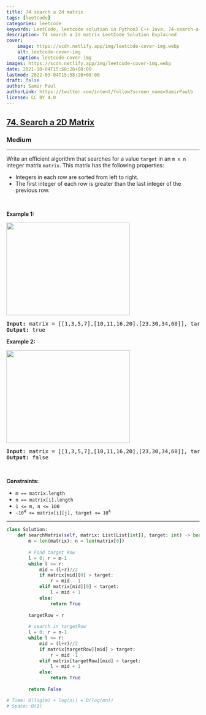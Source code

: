 ```yaml
---
title: 74 search a 2d matrix
tags: [leetcode]
categories: leetcode
keywords: LeetCode, leetcode solution in Python3 C++ Java, 74-search-a-2d-matrix solution
description: 74 search a 2d matrix LeetCode Solution Explained
cover:
    image: https://scdn.netlify.app/img/leetcode-cover-img.webp
    alt: leetcode-cover-img
    caption: leetcode-cover-img
images: https://scdn.netlify.app/img/leetcode-cover-img.webp
date: 2021-10-04T15:58:26+08:00
lastmod: 2022-03-04T15:58:26+08:00
draft: false
author: Samir Paul
authorLink: https://twitter.com/intent/follow?screen_name=SamirPaulb
license: CC BY 4.0
---
```



<h2><a href="https://leetcode.com/problems/search-a-2d-matrix/">74. Search a 2D Matrix</a></h2><h3>Medium</h3><hr><div><p>Write an efficient algorithm that searches for a value <code>target</code> in an <code>m x n</code> integer matrix <code>matrix</code>. This matrix has the following properties:</p>

<ul>
	<li>Integers in each row are sorted from left to right.</li>
	<li>The first integer of each row is greater than the last integer of the previous row.</li>
</ul>

<p>&nbsp;</p>
<p><strong>Example 1:</strong></p>
<img alt="" src="https://assets.leetcode.com/uploads/2020/10/05/mat.jpg" style="width: 322px; height: 242px;">
<pre><strong>Input:</strong> matrix = [[1,3,5,7],[10,11,16,20],[23,30,34,60]], target = 3
<strong>Output:</strong> true
</pre>

<p><strong>Example 2:</strong></p>
<img alt="" src="https://assets.leetcode.com/uploads/2020/10/05/mat2.jpg" style="width: 322px; height: 242px;">
<pre><strong>Input:</strong> matrix = [[1,3,5,7],[10,11,16,20],[23,30,34,60]], target = 13
<strong>Output:</strong> false
</pre>

<p>&nbsp;</p>
<p><strong>Constraints:</strong></p>

<ul>
	<li><code>m == matrix.length</code></li>
	<li><code>n == matrix[i].length</code></li>
	<li><code>1 &lt;= m, n &lt;= 100</code></li>
	<li><code>-10<sup>4</sup> &lt;= matrix[i][j], target &lt;= 10<sup>4</sup></code></li>
</ul>
</div>

---




```python
class Solution:
    def searchMatrix(self, matrix: List[List[int]], target: int) -> bool:
        m = len(matrix); n = len(matrix[0])
        
        # Find target Row
        l = 0; r = m-1
        while l <= r:
            mid = (l+r)//2
            if matrix[mid][0] > target:
                r = mid - 1
            elif matrix[mid][0] < target:
                l = mid + 1
            else:
                return True
            
        targetRow = r
        
        # search in targetRow
        l = 0; r = n-1
        while l <= r:
            mid = (l+r)//2
            if matrix[targetRow][mid] > target:
                r = mid -1
            elif matrix[targetRow][mid] < target:
                l = mid + 1
            else:
                return True
        
        return False

# Time: O(log(m) + log(n)) = O(log(mn))
# Space: O(1)
```
